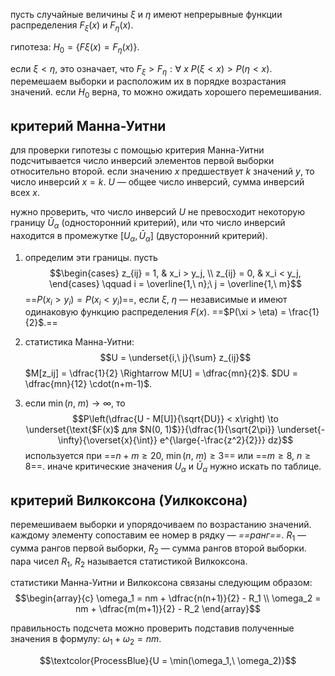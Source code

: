 пусть случайные величины $\xi$ и $\eta$ имеют непрерывные функции распределения $F_\xi(x)$ и $F_\eta(x)$.

гипотеза: $H_0 = \{F\xi(x) = F_\eta(x)\}$.

если $\xi < \eta$, это означает, что $F_\xi > F_\eta: \forall\ x\ P(\xi < x) > P(\eta < x)$. 
перемешаем выборки и расположим их в порядке возрастания значений. если $H_0$ верна, то можно ожидать хорошего перемешивания.

## критерий Манна-Уитни


для проверки гипотезы с помощью критерия Манна-Уитни подсчитывается число инверсий элементов первой выборки относительно второй. если значению $x$ предшествует $k$ значений $y$, то число инверсий $x = k$. $U$ — общее число инверсий, сумма инверсий всех $x$.

нужно проверить, что число инверсий $U$ не превосходит некоторую границу $\bar U_\alpha$ (односторонний критерий), или что число инверсий находится в промежутке $[U_\alpha, \bar U_\alpha]$ (двусторонний критерий).

1. определим эти границы. пусть $$\begin{cases} z_{ij} = 1, & x_i > y_j, \\ z_{ij} = 0, & x_i < y_j, \end{cases} \qquad i = \overline{1,\ n};\ j = \overline{1,\ m}$$ ==$P(x_i > y_ i) = P(x_i < y_i)$==, если $\xi,\ \eta$ — независимые и имеют одинаковую функцию распределения $F(x)$. ==$P(\xi > \eta) = \frac{1}{2}$.==

2. статистика Манна-Уитни: $$U = \underset{i,\ j}{\sum} z_{ij}$$ $M[z_ij] = \dfrac{1}{2} \Rightarrow M[U] = \dfrac{mn}{2}$. $DU = \dfrac{mn}{12} \cdot(n+m-1)$.
3. если $\min(n,\ m) \to \infty$, то $$P\left(\dfrac{U - M[U]}{\sqrt{DU}} < x\right) \to \underset{\text{$F(x)$ для $N(0, 1)$}}{\dfrac{1}{\sqrt{2\pi}} \underset{-\infty}{\overset{x}{\int}} e^{\large{-\frac{z^2}{2}}} dz}$$ используется при ==$n + m \ge 20,\ \min(n,\ m) \ge 3$== или ==$m \ge 8,\ n \ge 8$==. иначе критические значения $U_\alpha$ и $\bar U_\alpha$ нужно искать по таблице.


## критерий Вилкоксона (Уилкоксона)

перемешиваем выборки и упорядочиваем по возрастанию значений. каждому элементу сопоставим ее номер в рядку — *==ранг==*. $R_1$ — сумма рангов первой выборки, $R_2$ — сумма рангов второй выборки. пара чисел $R_1,\ R_2$ называется статистикой Вилкоксона.

статистики Манна-Уитни и Вилкоксона связаны следующим образом:
$$\begin{array}{c} \omega_1 = nm + \dfrac{n(n+1)}{2} - R_1 \\ \omega_2 = nm + \dfrac{m(m+1)}{2} - R_2 \end{array}$$

правильность подсчета можно проверить подставив полученные значения в формулу: $\omega_1 + \omega_2 = nm$.

$$\textcolor{ProcessBlue}{U = \min(\omega_1,\ \omega_2)}$$